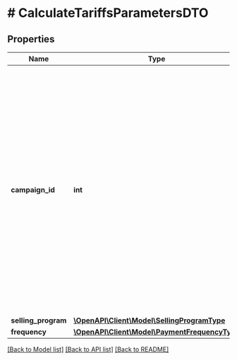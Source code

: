 # # CalculateTariffsParametersDTO

## Properties

Name | Type | Description | Notes
------------ | ------------- | ------------- | -------------
**campaign_id** | **int** | Идентификатор кампании. У пользователя, который выполняет запрос, должен быть доступ к этой кампании.  Используйте параметр &#x60;campaignId&#x60;, если уже завершили подключение магазина на Маркете. Иначе вернется пустой список.  Обязательный параметр, если не указан параметр &#x60;sellingProgram&#x60;. Совместное использование параметров приведет к ошибке. | [optional]
**selling_program** | [**\OpenAPI\Client\Model\SellingProgramType**](SellingProgramType.md) |  | [optional]
**frequency** | [**\OpenAPI\Client\Model\PaymentFrequencyType**](PaymentFrequencyType.md) |  | [optional]

[[Back to Model list]](../../README.md#models) [[Back to API list]](../../README.md#endpoints) [[Back to README]](../../README.md)
